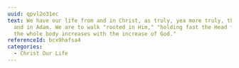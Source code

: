 ```yaml
---
uuid: qpvl2o31ec
text: We have our life from and in Christ, as truly, yea more truly, than from
  and in Adam. We are to walk "rooted in Him," "holding fast the Head from whom
  the whole body increases with the increase of God."
referenceId: bcx9hafsa4
categories:
  - Christ Our Life
---
```

